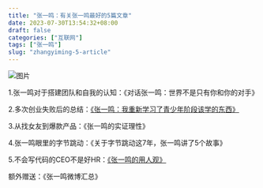 ```yaml
---
title: "张一鸣：有关张一鸣最好的5篇文章"
date: 2023-07-30T13:54:32+08:00
draft: false
categories: ["互联网"]
tags: ["张一鸣"]
slug: "zhangyiming-5-article"
---
```



![图片](https://user-images.githubusercontent.com/140932955/257035264-7e2624dc-37a8-4003-ae4b-f2d58e296634.JPEG)


1.张一鸣对于搭建团队和自我的认知：《对话张一鸣：世界不是只有你和你的对手》

2.多次创业失败后的总结：[《张一鸣：我重新学习了青少年阶段该学的东西》](https://zhuanlan.zhihu.com/p/28744960)

3.从找女友到爆款产品：《张一鸣的实证理性》

4.张一鸣眼里的字节跳动：《关于字节跳动这7年，张一鸣讲了5个故事》

5.不会写代码的CEO不是好HR：[《张一鸣的用人观》](https://mp.weixin.qq.com/s?__biz=MzU3Mjk1OTQ0Ng==&mid=2247484230&idx=1&sn=bac01a6265b9bd8a49f68820225dbccc&source=41#wechat_redirect)

额外赠送：《张一鸣微博汇总》


